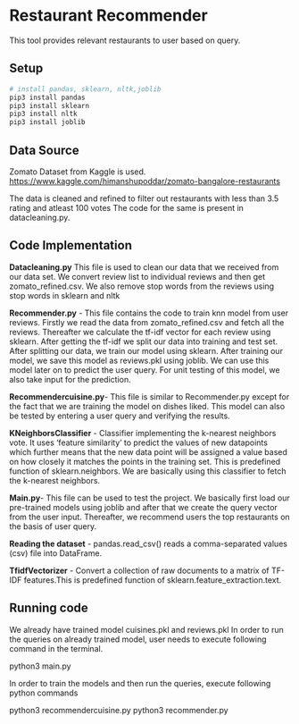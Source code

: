 # Restaurant Recommender

This tool provides relevant restaurants to user based on query.

## Setup

```bash
# install pandas, sklearn, nltk,joblib
pip3 install pandas
pip3 install sklearn
pip3 install nltk
pip3 install joblib
```

## Data Source

Zomato Dataset from Kaggle is used.
https://www.kaggle.com/himanshupoddar/zomato-bangalore-restaurants

The data is cleaned and refined to filter out restaurants with less than 3.5 rating and atleast 100 votes The code for the same is present in datacleaning.py.

## Code Implementation



**Datacleaning.py** This file is used to clean our data that we received from our data set. We convert review list to individual reviews and then get zomato_refined.csv. We also remove stop words from the reviews using stop words in sklearn and nltk

**Recommender.py** - This file contains the code to train knn model from user reviews. Firstly we read the data from zomato_refined.csv and fetch all the reviews. Thereafter we calculate the tf-idf vector for each review using sklearn. After getting the tf-idf
we split our data into training and test set. After splitting our data, we train our model using sklearn. After training our model, we save this model as reviews.pkl using joblib. We can use this model later on to predict the user query. For unit testing of this model, we also take input for the prediction.

**Recommendercuisine.py**- This file is similar to Recommender.py except for the fact that we are training the model on dishes liked. This model can also be tested by entering a user query and verifying the results.

**KNeighborsClassifier** - Classifier implementing the k-nearest neighbors vote. It uses ‘feature similarity’ to predict the values of new datapoints which further means that the new data point will be assigned a value based on how closely it matches the points in the training set.
This is predefined function of sklearn.neighbors. We are basically using this classifier to fetch the k-nearest neighbors.

**Main.py**- This file can be used to test the project. We basically first load our pre-trained models using joblib and after that we create the query vector from the user input. Thereafter, we recommend users the top restaurants on the basis of user query.




**Reading the dataset** - pandas.read_csv() reads a comma-separated values (csv) file into DataFrame.



**TfidfVectorizer** - Convert a collection of raw documents to a matrix of TF-IDF features.This is predefined function of sklearn.feature_extraction.text.

## Running code

We already have trained model cuisines.pkl and reviews.pkl
In order to run the queries on already trained model, user needs to execute following command in the terminal.

python3 main.py

In order to train the models and then run the queries, execute following python commands

python3 recommendercuisine.py
python3 recommender.py



